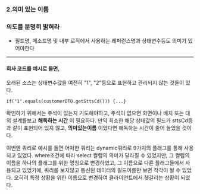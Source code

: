 ### 2.의미 있는 이름

### 의도를 분명히 밝혀라
* 필드명, 메소드명 및 내부 로직에서 사용하는 레퍼런스명과 상태변수등도 의미가 있어야한다

-----------

#### 회사 코드를 예시로 들면,

오래된 소스는 상태변수값을 여전히 "1", "2"등으로 표현하고 관리되지 않는 것들이 있다.
~~~
if("1".equals(customerDTO.getSttsCd())) {...}
~~~
확인하기 위해서는 주석이 있는지 기도해야하고, 주석이 없으면 화면이나 배치 또는 대외 설계를보고 **해독하는 시간** 이 필요하다.
만약 최소한 해당 상태값의 필드가 sttsCd등과 같이 표현되어 있지 않고, **의미있는이름** 이었다면 해독하는 시간이 줄어 들었을 것이다.

이번엔 쿼리로 예시를 들면 어떠한 쿼리는 dynamic쿼리로 9가지의 플래그를 통해 사용되고 있었다. where조건에 따라 select 컬럼의 의미가 달라질 수 있었지만, 그 컬럼의 이름을 하나의 플래그를 위한 명칭으로 변경하였고, 그 이름으로 다른 플래그들에서 사용되고 있었기에, 쿼리를 보지않고 통신된 데이터의 필드이름만 보면 착각이 될 수 있었다. 오히려 특정 상황을 위한 이름으로 변경하여 클라이언트에서 헷갈리는 상황이 되었다.
